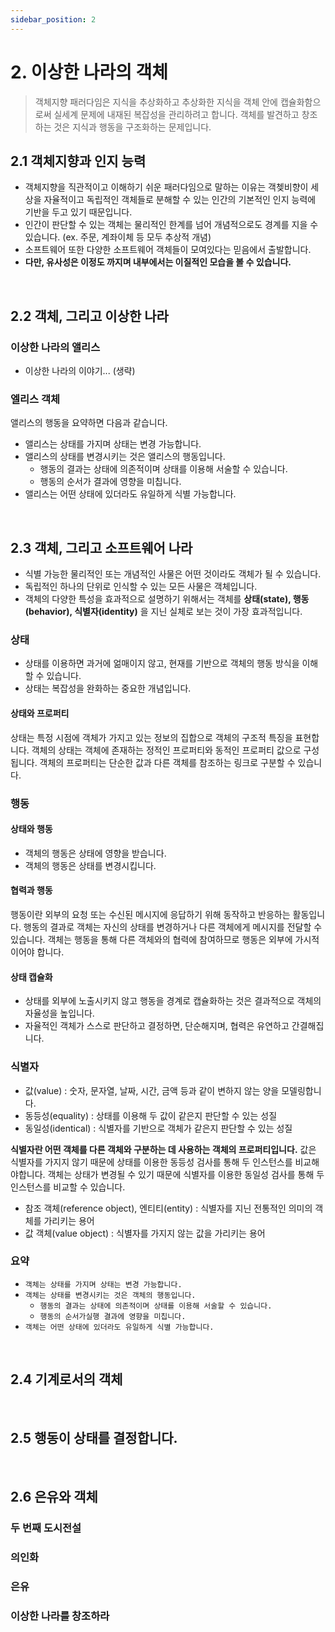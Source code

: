 ```yaml
---
sidebar_position: 2
---
```


# 2. 이상한 나라의 객체

> 객체지향 패러다임은 지식을 추상화하고 추상화한 지식을 객체 안에 캡슐화함으로써 실세계 문제에 내재된 복잡성을 관리하려고 합니다. 객체를 발견하고 창조하는 것은 지식과 행동을 구조화하는 문제입니다.

## 2.1 객체지향과 인지 능력

- 객체지향을 직관적이고 이해하기 쉬운 패러다임으로 말하는 이유는 객쳊비향이 세상을 자율적이고 독립적인 객체들로 분해할 수 있는 인간의 기본적인 인지 능력에 기반을 두고 있기 때문입니다.
- 인간이 판단할 수 있는 객체는 물리적인 한계를 넘어 개념적으로도 경계를 지을 수 있습니다. (ex. 주문, 계좌이체 등 모두 추상적 개념)
- 소프트웨어 또한 다양한 소프트웨어 객체들이 모여있다는 믿음에서 출발합니다.
- **다만, 유사성은 이정도 까지며 내부에서는 이질적인 모습을 볼 수 있습니다.**

<br/>

## 2.2 객체, 그리고 이상한 나라

### 이상한 나라의 앨리스

- 이상한 나라의 이야기... (생략)

### 엘리스 객체

앨리스의 행동을 요약하면 다음과 같습니다.

- 앨리스는 상태를 가지며 상태는 변경 가능합니다.
- 앨리스의 상태를 변경시키는 것은 앨리스의 행동입니다.
  - 행동의 결과는 상태에 의존적이며 상태를 이용해 서술할 수 있습니다.
  - 행동의 순서가 결과에 영향을 미칩니다.
- 앨리스는 어떤 상태에 있더라도 유일하게 식별 가능합니다.

<br/>

## 2.3 객체, 그리고 소프트웨어 나라

- 식별 가능한 물리적인 또는 개념적인 사물은 어떤 것이라도 객체가 될 수 있습니다.
- 독립적인 하나의 단위로 인식할 수 있는 모든 사물은 객체입니다.
- 객체의 다양한 특성을 효과적으로 설명하기 위해서는 객체를 **상태(state), 행동(behavior), 식별자(identity)** 을 지닌 실체로 보는 것이 가장 효과적입니다.

### 상태

- 상태를 이용하면 과거에 얾매이지 않고, 현재를 기반으로 객체의 행동 방식을 이해할 수 있습니다.
- 상태는 복잡성을 완화하는 중요한 개념입니다.

#### 상태와 프로퍼티

상태는 특정 시점에 객체가 가지고 있는 정보의 집합으로 객체의 구조적 특징을 표현합니다. 객체의 상태는 객체에 존재하는 정적인 프로퍼티와 동적인 프로퍼티 값으로 구성됩니다. 객체의 프로퍼티는 단순한 값과 다른 객체를 참조하는 링크로 구분할 수 있습니다.

### 행동

#### 상태와 행동

- 객체의 행동은 상태에 영향을 받습니다.
- 객체의 행동은 상태를 변경시킵니다.

#### 협력과 행동

행동이란 외부의 요청 또는 수신된 메시지에 응답하기 위해 동작하고 반응하는 활동입니다. 행동의 결과로 객체는 자신의 상태를 변경하거나 다른 객체에게 메시지를 전달할 수 있습니다. 객체는 행동을 통해 다른 객체와의 협력에 참여하므로 행동은 외부에 가시적이어야 합니다.

#### 상태 캡슐화

- 상태를 외부에 노출시키지 않고 행동을 경계로 캡슐화하는 것은 결과적으로 객체의 자율성을 높입니다.
- 자율적인 객체가 스스로 판단하고 결정하면, 단순해지며, 협력은 유연하고 간결해집니다.

### 식별자

- 값(value) : 숫자, 문자열, 날짜, 시간, 금액 등과 같이 변하지 않는 양을 모델링합니다.
- 동등성(equality) : 상태를 이용해 두 값이 같은지 판단할 수 있는 성질
- 동일성(identical) : 식별자를 기반으로 객체가 같은지 판단할 수 있는 성질

**식별자란 어떤 객체를 다른 객체와 구분하는 데 사용하는 객체의 프로퍼티입니다.** 값은 식별자를 가지지 않기 때문에 상태를 이용한 동등성 검사를 통해 두 인스턴스를 비교해야합니다. 객체는 상태가 변경될 수 있기 때문에 식별자를 이용한 동일성 검사를 통해 두 인스턴스를 비교할 수 있습니다.

- 참조 객체(reference object), 엔티티(entity) : 식별자를 지닌 전통적인 의미의 객체를 가리키는 용어
- 값 객체(value object) : 식별자를 가지지 않는 값을 가리키는 용어

### 요약

- `객체는 상태를 가지며 상태는 변경 가능합니다.`
- `객체는 상태를 변경시키는 것은 객체의 행동입니다.`
  - `행동의 결과는 상태에 의존적이며 상태를 이용해 서술할 수 있습니다.`
  - `행동의 순서가실행 결과에 영향을 미칩니다.`
- `객체는 어떤 상태에 있더라도 유일하게 식별 가능합니다.`

<br/>

## 2.4 기계로서의 객체

<br/>

## 2.5 행동이 상태를 결정합니다.

<br/>

## 2.6 은유와 객체

### 두 번째 도시전설

### 의인화

### 은유

### 이상한 나라를 창조하라
